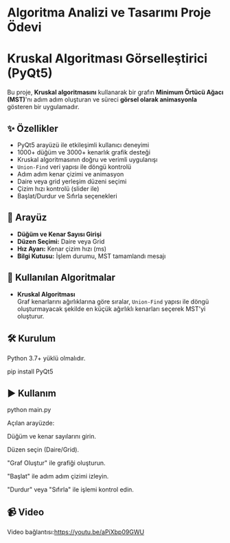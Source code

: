 # Algoritma Analizi ve Tasarımı Proje Ödevi
# Kruskal Algoritması Görselleştirici (PyQt5)

Bu proje, **Kruskal algoritmasını** kullanarak bir grafın **Minimum Örtücü Ağacı (MST)**'nı adım adım oluşturan ve süreci **görsel olarak animasyonla** gösteren bir uygulamadır.

## ✨ Özellikler

- PyQt5 arayüzü ile etkileşimli kullanıcı deneyimi
- 1000+ düğüm ve 3000+ kenarlık grafik desteği
- Kruskal algoritmasının doğru ve verimli uygulanışı
- `Union-Find` veri yapısı ile döngü kontrolü
- Adım adım kenar çizimi ve animasyon
- Daire veya grid yerleşim düzeni seçimi
- Çizim hızı kontrolü (slider ile)
- Başlat/Durdur ve Sıfırla seçenekleri

## 📸 Arayüz

- **Düğüm ve Kenar Sayısı Girişi**  
- **Düzen Seçimi:** Daire veya Grid  
- **Hız Ayarı:** Kenar çizim hızı (ms)  
- **Bilgi Kutusu:** İşlem durumu, MST tamamlandı mesajı

## 🧠 Kullanılan Algoritmalar

- **Kruskal Algoritması**  
  Graf kenarlarını ağırlıklarına göre sıralar, `Union-Find` yapısı ile döngü oluşturmayacak şekilde en küçük ağırlıklı kenarları seçerek MST'yi oluşturur.

## 🛠 Kurulum

Python 3.7+ yüklü olmalıdır.

pip install PyQt5

## ▶️ Kullanım

python main.py


Açılan arayüzde:

Düğüm ve kenar sayılarını girin.

Düzen seçin (Daire/Grid).

"Graf Oluştur" ile grafiği oluşturun.

"Başlat" ile adım adım çizimi izleyin.

"Durdur" veya "Sıfırla" ile işlemi kontrol edin.

## 📹 Video

Video bağlantısı:https://youtu.be/aPiXbp09GWU
